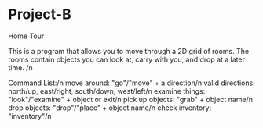 # Project-B
Home Tour

This is a program that allows you to move through a 2D grid of rooms. The rooms contain objects you can look at, carry with you, and drop at a later time. /n

Command List:/n
move around: "go"/"move" + a direction/n
valid directions: north/up, east/right, south/down, west/left/n
examine things: "look"/"examine" + object or exit/n
pick up objects: "grab" + object name/n
drop objects: "drop"/"place" + object name/n
check inventory: "inventory"/n
